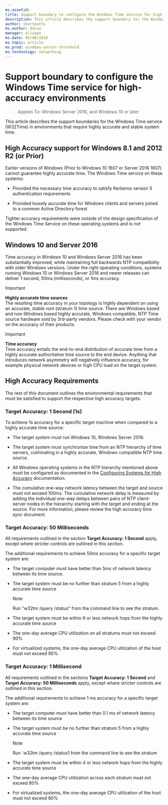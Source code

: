 ```yaml
---
ms.assetid: 
title: Support boundary to configure the Windows Time service for high-accuracy environments
description: This article describes the support boundary for the Windows Time (W32Time) service in environments that require highly accurate and stable system time. 
author: shortpatti
ms.author: dacuo
manager: elizapo
ms.date: 05/08/2018
ms.topic: article
ms.prod: windows-server-threshold
ms.technology: networking
---
```


# Support boundary to configure the Windows Time service for high-accuracy environments

>Applies To: Windows Server 2016, and Windows 10 or later

This article describes the support boundaries for the Windows Time service (W32Time) in environments that require highly accurate and stable system time.
<!-- 
## High Accuracy Matrix

This matrix summarizes the *minimum* requirements as outlined in this document.
For more explanation see the section on **[High Accuracy Requirements](#high-accuracy-requirements)**:

| Accuracy        | Operating                        | Network        | Network     | Max.        | Avg. CPU Utilization | Sync. Frequency |
| Target          | System                           | Latency        | Hops        | Stratum     |                      |                 |
|-----------------|----------------------------------|----------------|-------------|-------------|----------------------|-----------------|
| 1 Second        | Windows 10 1607 Server 2016 RS1+ | 100ms          |             |             |                      | Once per hour   |
| 50 Milliseconds | Windows 10 1607 Server 2016 RS1+ | 5ms            | 6           | 5           | 90%                  | Once per minute |
| 1 Millisecond   | Windows 10 1607 Server 2016 RS1+ | 0.1ms          | 4           | 3           | 80%                  | Once per second |
-->

## High Accuracy support for Windows 8.1 and 2012 R2 (or Prior)

Earlier versions of Windows (Prior to Windows 10 1607 or Server 2016 1607) cannot guarantee highly accurate time. The Windows Time service on these systems:

-   Provided the necessary time accuracy to satisfy Kerberos version 5 authentication requirements

-   Provided loosely accurate time for Windows clients and servers joined to a common Active Directory forest

Tighter accuracy requirements were outside of the design specification of the Windows Time Service on these operating systems and is not supported.

## Windows 10 and Server 2016

Time accuracy in Windows 10 and Windows Server 2016 has been substantially improved, while maintaining full backwards NTP compatibility with older Windows versions. Under the right operating conditions, systems running Windows 10 or Windows Server 2016 and newer releases can deliver 1 second, 50ms (milliseconds), or 1ms accuracy.

>[!IMPORTANT]
>**Highly accurate time sources**<br>
>The resulting time accuracy in your topology is highly dependent on using an accurate, stable root (stratum 1) time source. There are Windows based and non-Windows based highly accurate, Windows compatible, NTP Time source hardware sold by 3rd-party vendors. Please check with your vendor on the accuracy of their products.

>[!IMPORTANT]
>**Time accuracy**<br>
>Time accuracy entails the end-to-end distribution of accurate time from a highly accurate authoritative time source to the end device. Anything that introduces network asymmetry will negatively influence accuracy, for example physical network devices or high CPU load on the target system.

## High Accuracy Requirements

The rest of this document outlines the environmental requirements that must be satisfied to support the respective high accuracy targets.

### Target Accuracy: 1 Second (1s)

To achieve 1s accuracy for a specific target machine when compared to a highly accurate time source:

-   The target system must run Windows 10, Windows Server 2016.

-   The target system must synchronize time from an NTP hierarchy of time servers, culminating in a highly accurate, Windows compatible NTP time source.

-   All Windows operating systems in the NTP hierarchy mentioned above must be configured as documented in the [Configuring Systems for High Accuracy](configuring-systems-for-high-accuracy.md) documentation.

-   The cumulative one-way network latency between the target and source must not exceed 100ms. The cumulative network delay is measured by adding the individual one-way delays between pairs of NTP client-server nodes in the hierarchy starting with the target and ending at the source. For more information, please review the high accuracy time sync document.

### Target Accuracy: 50 Milliseconds

All requirements outlined in the section **Target Accuracy: 1 Second** apply, except where stricter controls are outlined in this section.

The additional requirements to achieve 50ms accuracy for a specific target system are:

-   The target computer must have better than 5ms of network latency between its time source.

-   The target system must be no further than stratum 5 from a highly accurate time source

    >[!Note]
    >Run "w32tm /query /status" from the command line to see the stratum.

-   The target system must be within 6 or less network hops from the highly accurate time source

-   The one-day average CPU utilization on all stratums must not exceed 90%

-   For virtualized systems, the one-day average CPU utilization of the host must not exceed 90%

### Target Accuracy: 1 Millisecond

All requirements outlined in the sections **Target Accuracy: 1 Second** and **Target Accuracy: 50 Milliseconds** apply, except where stricter controls are outlined in this section.

The additional requirements to achieve 1 ms accuracy for a specific target system are:

-   The target computer must have better than 0.1 ms of network latency between its time source

-   The target system must be no further than stratum 5 from a highly accurate time source

    >[!Note]
    >Run `w32tm /query /status1 from the command line to see the stratum

-   The target system must be within 4 or less network hops from the highly accurate time source

-   The one-day average CPU utilization across each stratum must not exceed 80%

-   For virtualized systems, the one-day average CPU utilization of the host must not exceed 80%
